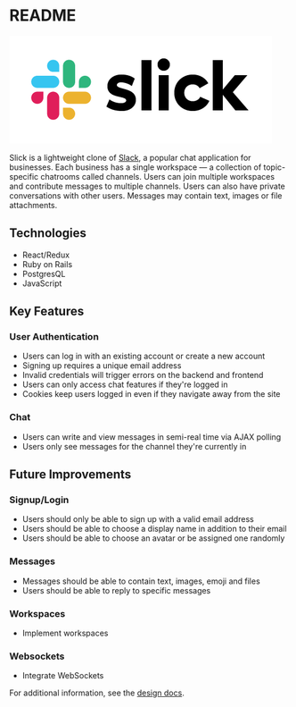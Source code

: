 # README

![logo](./app/assets/images/slick_logo_big.png)

Slick is a lightweight clone of [Slack](https://www.slack.com), a popular chat application for businesses. Each business has a single workspace — a collection of topic-specific chatrooms called channels. Users can join multiple workspaces and contribute messages to multiple channels. Users can also have private conversations with other users. Messages may contain text, images or file attachments.

## Technologies
- React/Redux
- Ruby on Rails
- PostgresQL
- JavaScript

## Key Features
### User Authentication
- Users can log in with an existing account or create a new account
- Signing up requires a unique email address
- Invalid credentials will trigger errors on the backend and frontend
- Users can only access chat features if they're logged in
- Cookies keep users logged in even if they navigate away from the site

### Chat
- Users can write and view messages in semi-real time via AJAX polling
- Users only see messages for the channel they're currently in

## Future Improvements
### Signup/Login
- Users should only be able to sign up with a valid email address
- Users should be able to choose a display name in addition to their email
- Users should be able to choose an avatar or be assigned one randomly
### Messages
- Messages should be able to contain text, images, emoji and files
- Users should be able to reply to specific messages
### Workspaces
- Implement workspaces
### Websockets
- Integrate WebSockets

For additional information, see the [design docs](https://github.com/twofford/Slick/wiki).
